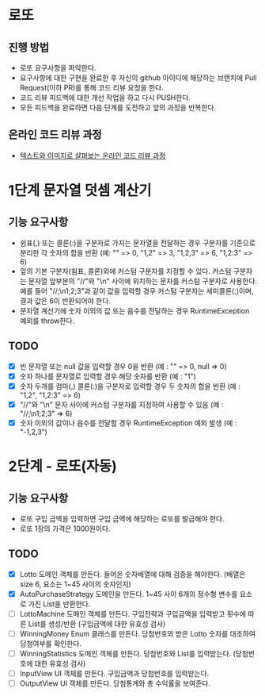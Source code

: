 # 로또
## 진행 방법
* 로또 요구사항을 파악한다.
* 요구사항에 대한 구현을 완료한 후 자신의 github 아이디에 해당하는 브랜치에 Pull Request(이하 PR)를 통해 코드 리뷰 요청을 한다.
* 코드 리뷰 피드백에 대한 개선 작업을 하고 다시 PUSH한다.
* 모든 피드백을 완료하면 다음 단계를 도전하고 앞의 과정을 반복한다.

## 온라인 코드 리뷰 과정
* [텍스트와 이미지로 살펴보는 온라인 코드 리뷰 과정](https://github.com/next-step/nextstep-docs/tree/master/codereview)

# 1단계 문자열 덧셈 계산기
## 기능 요구사항
* 쉼표(,) 또는 콜론(:)을 구분자로 가지는 문자열을 전달하는 경우 구분자를 기준으로 분리한 각 숫자의 합을 반환 (예: "" => 0, "1,2" => 3, "1,2,3" => 6, "1,2:3" => 6)
* 앞의 기본 구분자(쉼표, 콜론)외에 커스텀 구분자를 지정할 수 있다. 커스텀 구분자는 문자열 앞부분의 "//"와 "\n" 사이에 위치하는 문자를 커스텀 구분자로 사용한다. 예를 들어 "//;\n1;2;3"과 같이 값을 입력할 경우 커스텀 구분자는 세미콜론(;)이며, 결과 값은 6이 반환되어야 한다.
* 문자열 계산기에 숫자 이외의 값 또는 음수를 전달하는 경우 RuntimeException 예외를 throw한다.

## TODO
* [X] 빈 문자열 또는 null 값을 입력할 경우 0을 반환 (예 : "" => 0, null => 0)
* [X] 숫자 하나를 문자열로 입력할 경우 해당 숫자를 반환 (예 : "1")
* [X] 숫자 두개를 컴마(,) 콜론(:)을 구분자로 입력할 경우 두 숫자의 합을 반환 (예 : "1,2", "1,2:3" => 6)
* [X] "//"와 "\n" 문자 사이에 커스텀 구분자를 지정하여 사용할 수 있음 (예 : "//;\n1;2;3" => 6)
* [X] 숫자 이외의 값이나 음수를 전달할 경우 RuntimeException 예외 발생 (예 : "-1,2,3")

# 2단계 - 로또(자동)
## 기능 요구사항
* 로또 구입 금액을 입력하면 구입 금액에 해당하는 로또를 발급해야 한다.
* 로또 1장의 가격은 1000원이다.

## TODO
* [X] Lotto 도메인 객체를 만든다. 들어온 숫자배열에 대해 검증을 해야한다. (배열은 size 6, 요소는 1~45 사이의 숫자인지)
* [X] AutoPurchaseStrategy 도메인을 만든다. 1~45 사이 6개의 정수형 변수를 요소로 가진 List을 반환한다.
* [ ] LottoMachine 도메인 객체를 만든다. 구입전략과 구입금액을 입력받고 횟수에 따른 List<Lotto>를 생성/반환 (구입금액에 대한 유효성 검사)
* [ ] WinningMoney Enum 클래스를 만든다. 당첨번호와 받은 Lotto 숫자를 대조하여 당첨여부를 확인한다.
* [ ] WinningStatistics 도메인 객체를 만든다. 당첨번호와 List<Lotto>를 입력받는다. (당첨번호에 대한 유효성 검사)
* [ ] InputView UI 객체를 만든다. 구입금액과 당첨번호를 입력받는다.
* [ ] OutputView UI 객체를 만든다. 당첨통계와 총 수익률을 보여준다.
